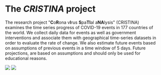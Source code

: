 # The *CRISTINA* project

The research project "**C**o**R**ona v**I**rus **S**pa**TI**al a**NA**lysis" (CRISTINA) examines the time series progress of COVID-19 events in 177 countries of the world. We collect daily data for events as well as government interventions and associate them with geographical time-series datasets in order to evaluate the rate of change. We also estimate future events based on assumptions of previous events in a time window of 5 days. Future projections, are based on assumptions and should only be used for educational reasons.

![](Animations/anim4.gif) ![](Animations/anim2.gif)
